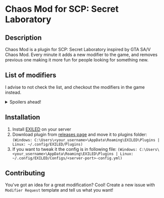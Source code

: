 # Chaos Mod for SCP: Secret Laboratory

## Description
Chaos Mod is a plugin for SCP: Secret Laboratory inspired by GTA SA/V Chaos Mod. Every minute it adds a new modifier to the game, and removes previous one making it more fun for people looking for something new.

## List of modifiers
I advise to not check the list, and checkout the modifiers in the game instead.
<details>
    <summary>Spoilers ahead!</summary>

- Who needs keycards anyway? - You don't need a keycard
- Hitmen - Everyone gets a COM-15 with 12 ammo
- Skinny Bois - self explanatory
- X-Ray - same
- Ghost Party - Sets the SCP-268 effect - ! warning ! - if you make a noise the effect will be removed
- I am speed - Gives the effect of one SCP-207
- Infinite power - Tesla Gates are quicker
- 94 in 6 - 1 HP and no AHP to everyone
</details>
 
## Installation
1. Install [EXILED](https://github.com/Exiled-Team/EXILED) on your server
2. Download plugin from [releases page](https://github.com/Maciejowski2006/SCPSL_ChaosMod/releases/) and move it to plugins folder: `(Windows: C:\Users\<your_username>\AppData\Roaming\EXILED\Plugins | Linux: ~/.config/EXILED/Plugins)`
3. If you want to tweak it the config is in following file: `(Windows: C:\Users\<your_username>\AppData\Roaming\EXILED\Plugins | Linux: ~/.config/EXILED/Configs/<server-port>-config.yml)`

## Contributing
You've got an idea for a great modification? Cool! Create a new issue with `Modifier Request` template and tell us what you want!
